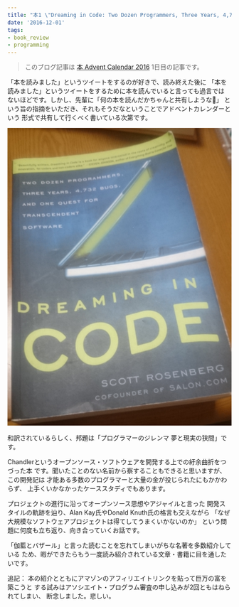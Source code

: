 ```yaml
---
title: "本1 \"Dreaming in Code: Two Dozen Programmers, Three Years, 4,732 Bugs, and One Quest for Transcendent Software\""
date: '2016-12-01'
tags:
- book_review
- programming
---
```


> このブログ記事は
> [本 Advent Calendar 2016](http://www.adventar.org/calendars/1845)
> 1日目の記事です。

「本を読みました」というツイートをするのが好きで、読み終えた後に
「本を読みました」というツイートをするために本を読んでいると言っても過言では
ないほどです。しかし、先輩に「何の本を読んだかちゃんと共有しような👊」
という旨の指摘をいただき、それもそうだなということでアドベントカレンダーという
形式で共有して行くべく書いている次第です。

![](/images/2016-12-01-book.png)

和訳されているらしく、邦題は「プログラマーのジレンマ 夢と現実の狭間」です。

Chandlerというオープンソース・ソフトウェアを開発する上での紆余曲折をつづった本
です。聞いたことのない名前から察することもできると思いますが、この開発記は
才能ある多数のプログラマーと大量の金が投じられたにもかかわらず、
上手くいかなかったケーススタディでもあります。

プロジェクトの進行に沿ってオープンソース思想やアジャイルと言った
開発スタイルの軌跡を辿り、Alan Kay氏やDonald Knuth氏の格言も交えながら
「なぜ大規模なソフトウェアプロジェクトは得てしてうまくいかないのか」
という問題に何度も立ち返り、向き合っていくお話です。

「伽藍とバザール」と言った読むことを忘れてしまいがちな名著を多数紹介している
ため、暇ができたらもう一度読み紹介されている文章・書籍に目を通したいです。

追記： 本の紹介とともにアマゾンのアフィリエイトリンクを貼って巨万の富を築こうと
する試みはアソシエイト・プログラム審査の申し込みが2回ともはねられてしまい、
断念しました。悲しい。
